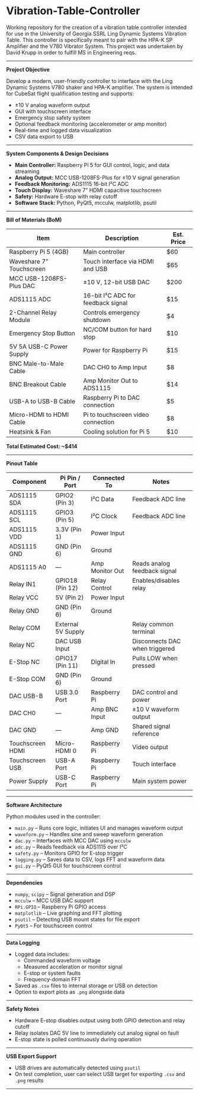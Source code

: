 # Vibration-Table-Controller
Working repository for the creation of a vibration table controller intended for use in the University of Georgia SSRL Ling Dynamic Systems Vibration Table. This controller is specifically meant to pair with the HPA-K SP Amplifier and the V780 Vibrator System. This project was undertaken by David Krupp in order to fulfill MS in Engineering reqs.

---

**Project Objective**

Develop a modern, user-friendly controller to interface with the Ling Dynamic Systems V780 shaker and HPA-K amplifier. The system is intended for CubeSat flight qualification testing and supports:

- ±10 V analog waveform output
- GUI with touchscreen interface
- Emergency stop safety system
- Optional feedback monitoring (accelerometer or amp monitor)
- Real-time and logged data visualization
- CSV data export to USB

---

**System Components & Design Decisions**

- **Main Controller:** Raspberry Pi 5 for GUI control, logic, and data streaming  
- **Analog Output:** MCC USB-1208FS-Plus for ±10 V signal generation  
- **Feedback Monitoring:** ADS1115 16-bit I²C ADC  
- **Touch Display:** Waveshare 7" HDMI capacitive touchscreen  
- **Safety:** Hardware E-stop with relay cutoff  
- **Software Stack:** Python, PyQt5, mcculw, matplotlib, psutil  

---

**Bill of Materials (BoM)**

| Item                       | Description                                            | Est. Price |
|---------------------------|--------------------------------------------------------|------------|
| Raspberry Pi 5 (4GB)      | Main controller                                        | $60        |
| Waveshare 7” Touchscreen  | Touch interface via HDMI and USB                      | $65        |
| MCC USB-1208FS-Plus DAC   | ±10 V, 12-bit USB DAC                                 | $200       |
| ADS1115 ADC               | 16-bit I²C ADC for feedback signal                    | $15        |
| 2-Channel Relay Module    | Controls emergency shutdown                           | $4         |
| Emergency Stop Button     | NC/COM button for hard stop                           | $10        |
| 5V 5A USB-C Power Supply  | Power for Raspberry Pi                                | $15        |
| BNC Male-to-Male Cable    | DAC CH0 to Amp Input                                  | $8         |
| BNC Breakout Cable        | Amp Monitor Out to ADS1115                            | $14        |
| USB-A to USB-B Cable      | Raspberry Pi to DAC connection                        | $5         |
| Micro-HDMI to HDMI Cable  | Pi to touchscreen video connection                    | $8         |
| Heatsink & Fan            | Cooling solution for Pi 5                             | $10        |

**Total Estimated Cost: ~$414**

---

**Pinout Table**

| Component          | Pi Pin / Port        | Connected To         | Notes                            |
|-------------------|----------------------|----------------------|----------------------------------|
| ADS1115 SDA       | GPIO2 (Pin 3)        | I²C Data             | Feedback ADC line                |
| ADS1115 SCL       | GPIO3 (Pin 5)        | I²C Clock            | Feedback ADC line                |
| ADS1115 VDD       | 3.3V (Pin 1)         | Power Input          |                                  |
| ADS1115 GND       | GND (Pin 6)          | Ground               |                                  |
| ADS1115 A0        | —                    | Amp Monitor Out      | Reads analog feedback signal     |
| Relay IN1         | GPIO18 (Pin 12)      | Relay Control        | Enables/disables relay           |
| Relay VCC         | 5V (Pin 2)           | Power Input          |                                  |
| Relay GND         | GND (Pin 6)          | Ground               |                                  |
| Relay COM         | External 5V Supply   |                      | Relay common terminal            |
| Relay NC          | DAC USB Input        |                      | Disconnects DAC when triggered   |
| E-Stop NC         | GPIO17 (Pin 11)      | Digital In           | Pulls LOW when pressed           |
| E-Stop COM        | GND (Pin 6)          | Ground               |                                  |
| DAC USB-B         | USB 3.0 Port         | Raspberry Pi         | DAC control and power            |
| DAC CH0           | —                    | Amp BNC Input        | ±10 V waveform output            |
| DAC GND           | —                    | Amp GND              | Shared signal reference          |
| Touchscreen HDMI  | Micro-HDMI 0         | Raspberry Pi         | Video output                     |
| Touchscreen USB   | USB-A Port           | Raspberry Pi         | Touch interface                  |
| Power Supply      | USB-C Port           | Raspberry Pi         | Main system power                |

---

**Software Architecture**

Python modules used in the controller:

- `main.py` – Runs core logic, initiates UI and manages waveform output  
- `waveform.py` – Handles sine and sweep waveform generation  
- `dac.py` – Interfaces with MCC DAC using `mcculw`  
- `adc.py` – Reads feedback via ADS1115 over I²C  
- `safety.py` – Monitors GPIO for E-stop trigger  
- `logging.py` – Saves data to CSV, logs FFT and waveform data  
- `gui.py` – PyQt5 GUI for touchscreen control

---

**Dependencies**

- `numpy`, `scipy` – Signal generation and DSP  
- `mcculw` – MCC USB DAC support  
- `RPi.GPIO` – Raspberry Pi GPIO access  
- `matplotlib` – Live graphing and FFT plotting  
- `psutil` – Detecting USB mount states for file export
- `PyQt5` – For touchscreen control

---

**Data Logging**

- Logged data includes:
  - Commanded waveform voltage  
  - Measured acceleration or monitor signal  
  - E-stop or system faults  
  - Frequency-domain FFT  
- Saved as `.csv` files to internal storage or USB on detection  
- Option to export plots as `.png` alongside data  

---

**Safety Notes**

- Hardware E-stop disables output using both GPIO detection and relay cutoff  
- Relay isolates DAC 5V line to immediately cut analog signal on fault  
- E-stop state is polled continuously during operation  

---

**USB Export Support**

- USB drives are automatically detected using `psutil`  
- On test completion, user can select USB target for exporting `.csv` and `.png` results  

---
